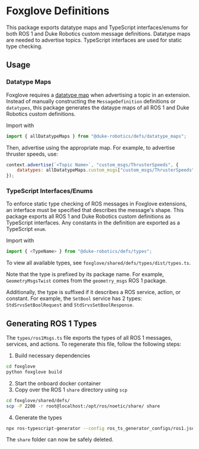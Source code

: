 # Foxglove Definitions
This package exports datatype maps and TypeScript interfaces/enums for both ROS 1 and Duke Robotics custom message definitions.
Datatype maps are needed to advertise topics. TypeScript interfaces are used for static type checking.

## Usage
### Datatype Maps
Foxglove requires a [datatype map](https://docs.foxglove.dev/docs/visualization/extensions/api/panel-api#native-ros-1) 
when advertising a topic in an extension. Instead of manually constructing the `MessageDefinition` definitions or `datatypes`,
this package generates the dataype maps of all ROS 1 and Duke Robotics custom definitions.

Import with
```js
import { allDatatypeMaps } from "@duke-robotics/defs/datatype_maps";
```
Then, advertise using the appropriate map. For example, to advertise thruster speeds, use:
```js
context.advertise(`<Topic Name>`, "custom_msgs/ThrusterSpeeds", {
    datatypes: allDatatypeMaps.custom_msgs["custom_msgs/ThrusterSpeeds"],
});
```

### TypeScript Interfaces/Enums
To enforce static type checking of ROS messages in Foxglove extensions, an interface must be specified
that describes the message's shape. This package exports all ROS 1 and Duke Robotics custom definitions
as TypeScript interfaces. Any constants in the definition are exported as a TypeScript `enum`.

Import with
```js
import { <TypeName> } from "@duke-robotics/defs/types";
```

To view all available types, see `foxglove/shared/defs/types/dist/types.ts`.

Note that the type is prefixed by its package name. For example, `GeometryMsgsTwist` comes from the `geometry_msgs` ROS 1 package.

Additionally, the type is suffixed if it describes a ROS service, action, or constant. For example, the `SetBool` service
has 2 types: `StdSrvsSetBoolRequest` and `StdSrvsSetBoolResponse`.

## Generating ROS 1 Types
The `types/ros1Msgs.ts` file exports the types of all ROS 1 messages, services, and actions. To regenerate this file, follow the following steps:

1. Build necessary dependencies
```bash
cd foxglove
python foxglove build
```
2. Start the onboard docker container
3. Copy over the ROS 1 `share` directory using `scp`
```bash
cd foxglove/shared/defs/
scp -P 2200 -r root@localhost:/opt/ros/noetic/share/ share
```
4. Generate the types
```bash
npx ros-typescript-generator --config ros_ts_generator_configs/ros1.json
```
The `share` folder can now be safely deleted.